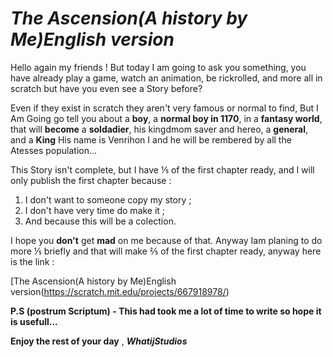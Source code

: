 # *The Ascension(A history by Me)English version*
Hello again my friends ! But today I am going to ask you something, you have already play a game, watch an animation, be rickrolled, and more all in scratch but have you even see a Story before? 

Even if they exist in scratch they aren't very famous or normal to find, But I Am Going go tell you about a **boy**, a **normal boy in 1170**, in a **fantasy world**, that will **become** a **soldadier**, his kingdmom saver and hereo, a **general**, and a **King** His name is Venrihon I and he will be rembered by all the Atesses population...

This Story isn't complete, but I have ⅕ of the first chapter ready, and I will only publish the first chapter because :

1. I don't want to someone copy my story ;
2. I don't have very time do make it ;
3. And because this will be a colection.

I hope you **don't** get **mad** on me because of that. Anyway Iam planing to do more ⅕ briefly and that will make ⅖ of the first chapter ready, anyway here is the link : 

[The Ascension(A history by Me)English version(https://scratch.mit.edu/projects/667918978/)

**P.S (postrum Scriptum) - This had took me a lot of time to write so hope it is usefull...**

**Enjoy the rest of your day** , ***WhatijStudios***